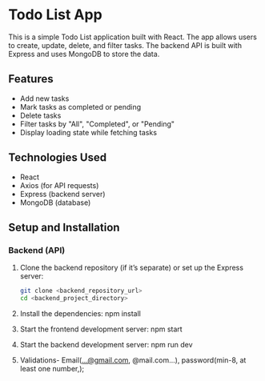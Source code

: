 # Todo List App

This is a simple Todo List application built with React. The app allows users to create, update, delete, and filter tasks. The backend API is built with Express and uses MongoDB to store the data.

## Features

- Add new tasks
- Mark tasks as completed or pending
- Delete tasks
- Filter tasks by "All", "Completed", or "Pending"
- Display loading state while fetching tasks

## Technologies Used

- React
- Axios (for API requests)
- Express (backend server)
- MongoDB (database)

## Setup and Installation

### Backend (API)

1. Clone the backend repository (if it’s separate) or set up the Express server:

   ```bash
   git clone <backend_repository_url>
   cd <backend_project_directory>

2. Install the dependencies:
npm install

3. Start the frontend development server:
npm start

4. Start the backend development server: npm run dev 

5. Validations- Email(...@gmail.com, @mail.com...), password(min-8, at least one number,);